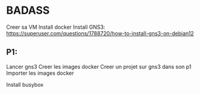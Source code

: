 # BADASS
Creer sa VM
Install docker
Install GNS3: https://superuser.com/questions/1788720/how-to-install-gns3-on-debian12

## P1:
Lancer gns3
Creer les images docker
Creer un projet sur gns3 dans son p1
Importer les images docker

Install busybox
